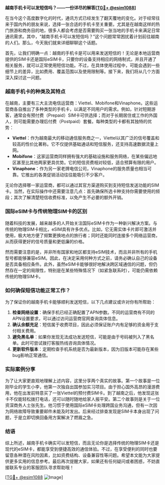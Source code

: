 **越南手机卡可以发短信吗？——一份详尽的解答[[TG💪+ @esim1088](https://t.me/s/esim1088)]**

在当今这个高度数字化的时代，通讯方式已经发生了翻天覆地的变化。对于经常往来于国内外的朋友来说，选择一张合适的手机卡至关重要。尤其是在越南这样的热门旅游和商务目的地，很多人都会考虑是否需要购买一张当地的手机卡来满足日常通讯需求。其中，“越南手机卡可以发短信吗？”这个问题常常困扰着计划前往越南的人们。那么，今天我们就来详细聊聊这个话题。

首先，让我们明确一点：越南的手机卡是可以用来发送短信的！无论是本地运营商提供的SIM卡还是国际eSIM卡，只要你的设备支持相应的网络制式，并且开通了相关服务，就可以正常使用短信功能。不过，在具体使用过程中，可能会遇到一些细节上的差异，比如费用、覆盖范围以及使用限制等。接下来，我们将从几个方面深入探讨这一问题。

### 越南手机卡的种类及其特点

在越南，主要有三大主流电信运营商：Viettel、Mobifone和Vinaphone。这些运营商各自推出了多种类型的手机卡，以满足不同用户的需求。例如，针对短期游客，通常会有预付费（Prepaid）SIM卡可供选择；而对于长期居住或工作的外国人，则可能需要办理后付费（Postpaid）套餐。每种类型的卡都有其独特的优势：

- **Viettel**：作为越南最大的移动通信服务商之一，Viettel以其广泛的信号覆盖和较高的性价比著称。它不仅提供基础通话和短信服务，还支持高速数据流量上网。
- **Mobifone**：这家运营商同样拥有强大的基础设施和服务网络，在某些偏远地区甚至比其他两家更具优势。它的短信资费相对较低，适合预算有限的用户。
- **Vinaphone**：作为另一家老牌电信公司，Vinaphone的服务质量也相当可靠。它推出的各类促销活动往往能吸引不少客户。

无论你选择哪一家运营商，都可以通过其官方渠道购买到支持短信发送功能的SIM卡。当然，在实际操作中还需要注意几点：首先确保所选卡种支持你需要使用的频段；其次了解清楚短信收费标准，以免产生不必要的额外开销。

### 国际eSIM卡与传统物理SIM卡的区别

随着科技的发展，越来越多的人开始关注国际eSIM卡作为一种新兴解决方案。与传统的物理SIM卡相比，eSIM具有许多优点。比如，它无需实体卡片即可激活并使用，极大地方便了频繁更换地点的旅行者；同时还能同时连接多个网络运营商，从而获得更好的信号质量和更低廉的价格。

然而需要注意的是，并非所有国家和地区都支持eSIM技术，而且并非所有的手机型号都能够兼容eSIM。因此，在决定采用何种方式之前，请务必确认自己的设备是否具备相应条件。此外，虽然eSIM卡能够很好地解决跨区域通信的问题，但仍然存在一定的局限性，特别是在某些特殊情况下（如紧急联系时），可能仍需依赖传统的物理SIM卡。

### 如何确保短信功能正常工作？

为了保证你的越南手机卡能够顺利发送短信，以下几点建议或许对你有所帮助：

1. **检查网络设置**：确保手机已经正确配置了APN参数。不同的运营商有不同的APN设置要求，可以通过访问运营商官网查询具体信息。
2. **确认余额充足**：短信属于收费项目，因此必须保证账户内有足够的资金用于支付相关费用。
3. **避免黑名单**：如果你发现无法成功发送短信，可能是由于号码被列入了黑名单。此时可尝试拨打客服热线咨询具体情况。
4. **更新软件版本**：定期检查手机系统是否为最新版本，因为旧版本可能存在某些bug影响正常通信。

### 实际案例分享

为了让大家更直观地理解上述内容，这里分享两个真实的故事。第一个故事是一位刚毕业的学生小李，他第一次独自出国参加实习项目。由于担心国外高昂的漫游费用，他在出发前特意买了一张Viettel的预付费SIM卡。到了越南之后，他发现这张卡不仅能轻松拨打电话，还可以随时随地给家人报平安。第二个故事则是关于一位资深商务人士张先生。他习惯于使用国际eSIM卡处理跨国业务沟通，但有一次因为网络故障导致重要邮件未能及时发出。后来经过排查发现是SIM卡本身出现了问题，于是立即切换回备用方案解决了燃眉之急。

### 结语

综上所述，越南手机卡确实可以发短信，而且无论你是选择传统的物理SIM卡还是现代的eSIM卡，都能享受到便捷高效的通信体验。不过，在享受便利的同时也要留意各种潜在风险因素，比如资费结构、设备兼容性等问题。希望本文能为大家提供更多实用的信息参考。最后再次提醒大家，如果还有任何疑问或者困惑，不妨直接联系专业的客服团队寻求帮助哦！

[[TG💪+ @esim1088](https://t.me/s/esim1088) ![Image](https://i.postimg.cc/4NQfJmqS/Snipaste-2025-05-13-00-14-12.png)]
